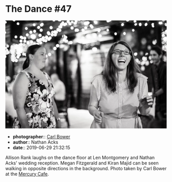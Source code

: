 # The Dance \#47

![Allison Rank laughs on the dance floor](assets/2019-06-29-set-4-the-dance-47.webp)

* **photographer**:: [Carl Bower](https://carlbowerphotos.com)  
* **author**:: Nathan Acks  
* **date**:: 2019-06-29 21:32:15

Allison Rank laughs on the dance floor at Len Montgomery and Nathan Acks' wedding reception. Megan Fitzgerald and Kiran Majid can be seen walking in opposite directions in the background. Photo taken by Carl Bower at the [Mercury Cafe](http://mercurycafe.com).
